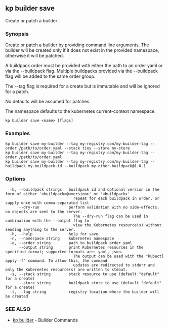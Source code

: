 ## kp builder save

Create or patch a builder

### Synopsis

Create or patch a builder by providing command line arguments.
The builder will be created only if it does not exist in the provided namespace, otherwise it will be patched.

A buildpack order must be provided with either the path to an order yaml or via the --buildpack flag.
Multiple buildpacks provided via the --buildpack flag will be added to the same order group. 

The --tag flag is required for a create but is immutable and will be ignored for a patch.

No defaults will be assumed for patches.

The namespace defaults to the kubernetes current-context namespace.

```
kp builder save <name> [flags]
```

### Examples

```
kp builder save my-builder --tag my-registry.com/my-builder-tag --order /path/to/order.yaml --stack tiny --store my-store
kp builder save my-builder --tag my-registry.com/my-builder-tag --order /path/to/order.yaml
kp builder save my-builder --tag my-registry.com/my-builder-tag --buildpack my-buildpack-id --buildpack my-other-buildpack@1.0.1
```

### Options

```
  -b, --buildpack strings   buildpack id and optional version in the form of either '<buildpack>@<version>' or '<buildpack>'
                              repeat for each buildpack in order, or supply once with comma-separated list
      --dry-run             perform validation with no side-effects; no objects are sent to the server.
                              The --dry-run flag can be used in combination with the --output flag to
                              view the Kubernetes resource(s) without sending anything to the server.
  -h, --help                help for save
  -n, --namespace string    kubernetes namespace
  -o, --order string        path to buildpack order yaml
      --output string       print Kubernetes resources in the specified format; supported formats are: yaml, json.
                              The output can be used with the "kubectl apply -f" command. To allow this, the command
                              updates are redirected to stderr and only the Kubernetes resource(s) are written to stdout.
  -s, --stack string        stack resource to use (default "default" for a create)
      --store string        buildpack store to use (default "default" for a create)
  -t, --tag string          registry location where the builder will be created
```

### SEE ALSO

* [kp builder](kp_builder.md)	 - Builder Commands

